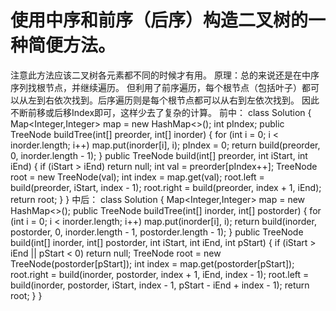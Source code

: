 # 使用中序和前序（后序）构造二叉树的一种简便方法。
注意此方法应该二叉树各元素都不同的时候才有用。
原理：总的来说还是在中序序列找根节点，并继续遍历。
但利用了前序遍历，每个根节点（包括叶子）都可以从左到右依次找到。后序遍历则是每个根节点都可以从右到左依次找到。
因此不断前移或后移Index即可，这样少去了复杂的计算。
前中：
class Solution {
    Map<Integer,Integer> map = new HashMap<>();
    int pIndex;
    public TreeNode buildTree(int[] preorder, int[] inorder) {
        for (int i = 0; i < inorder.length; i++) 
            map.put(inorder[i], i);
        pIndex = 0;
        return build(preorder, 0, inorder.length - 1);
    }
    public TreeNode build(int[] preorder, int iStart, int iEnd) {
        if (iStart > iEnd)
            return null;
        int val = preorder[pIndex++];
        TreeNode root  = new TreeNode(val);
        int index = map.get(val);
        root.left = build(preorder, iStart, index - 1);
        root.right = build(preorder, index + 1, iEnd);
        return root;
    }
}
中后：
class Solution {
    Map<Integer,Integer> map = new HashMap<>();
    public TreeNode buildTree(int[] inorder, int[] postorder) { 
        for (int i = 0; i < inorder.length; i++) 
            map.put(inorder[i], i);
        return build(inorder, postorder, 0, inorder.length - 1, postorder.length - 1);
    }
    public TreeNode build(int[] inorder, int[] postorder, int iStart, int iEnd, int pStart) {
        if (iStart > iEnd || pStart < 0)
            return null;
        TreeNode root  = new TreeNode(postorder[pStart]);
        int index = map.get(postorder[pStart]);
        root.right = build(inorder, postorder, index + 1, iEnd, index - 1);
        root.left = build(inorder, postorder, iStart, index - 1, pStart - iEnd + index - 1);
        return root;
    }
}
